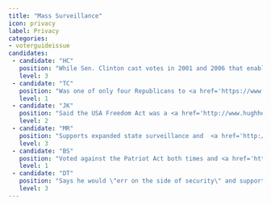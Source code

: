 ```yaml
---
title: "Mass Surveillance"
icon: privacy
label: Privacy
categories:
- voterguideissue
candidates:
 - candidate: "HC"
   position: "While Sen. Clinton cast votes in 2001 and 2006 that enabled NSA mass surveillance, candidate Clinton has <a href='https://youtu.be/hFA_vIsHJgI' target='_blank'>called on the NSA to be more transparent. "
   level: 3
 - candidate: "TC"
   position: "Was one of only four Republicans to <a href='https://www.tedcruz.org/l/freedom-act/' target='_blank'>sponsor the USA Freedom Act</a>, which reined in some of the government’s mass surveillance powers. "
   level: 1
 - candidate: "JK"
   position: "Said the USA Freedom Act was a <a href='http://www.hughhewitt.com/ohio-governor-john-kasich-on-patriot-actusa-freedom-act-and-education-reform/' target='_blank'>\"step forward\"</a> but is vague about how he'd restrain the NSA and other agencies that engage in mass surveillance. "
   level: 2
 - candidate: "MR"
   position: "Supports expanded state surveillance and  <a href='http://www.foxnews.com/opinion/2015/01/27/us-must-heed-lessons-11-to-defeat-enemies-in-terror-war.html' 'target='_blank'>voted against the USA Freedom Act</a>. \"The U.S. cannot afford to ignore another lesson of 9/11 and curtail intelligence-gathering capabilities.\" "
   level: 3
 - candidate: "BS"
   position: "Voted against the Patriot Act both times and <a href='http://thehill.com/policy/national-security/256865-sanders-would-absolutely-end-nsa-spying' target='_blank'>said during a debate</a> that he would \"absolutely\" end sweeping NSA surveillance. "
   level: 1
 - candidate: "DT"
   position: "Says he would \"err on the side of security\" and support maintaining the Patriot Act and continuing mass surveillance."
   level: 3
---
```

